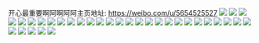 开心最重要啊阿啊阿阿主页地址: https://weibo.com/u/5654525527 
![](https://wx4.sinaimg.cn/mw2000/006aFOoDly1h9iae6l9o9j30u0140484.jpg) 
![](https://wx4.sinaimg.cn/mw2000/006aFOoDly1h9iae7bm5pj30u0187qdm.jpg) 
![](https://wx4.sinaimg.cn/mw2000/006aFOoDly1h9h7cvbfccj30u01400z1.jpg) 
![](https://wx4.sinaimg.cn/mw2000/006aFOoDly1h9ghnj9v7yj30go0pudkp.jpg) 
![](https://wx4.sinaimg.cn/mw2000/006aFOoDly1h9ghnjg1g1j30go0b40uo.jpg) 
![](https://wx4.sinaimg.cn/mw2000/006aFOoDly1h9e74k4a1qj30u01m4ais.jpg) 
![](https://wx4.sinaimg.cn/mw2000/006aFOoDly1h988rhpgf3j31ls252b29.jpg) 
![](https://wx4.sinaimg.cn/mw2000/006aFOoDly1h97xwt1w75j32c0340u0x.jpg) 
![](https://wx4.sinaimg.cn/mw2000/006aFOoDly1h97xwu3ab9j32c0340x6q.jpg) 
![](https://wx4.sinaimg.cn/mw2000/006aFOoDly1h979im2gxfj30u011in5c.jpg) 
![](https://wx4.sinaimg.cn/mw2000/006aFOoDly1h96nrs39wwj30u00v00za.jpg) 
![](https://wx4.sinaimg.cn/mw2000/006aFOoDly1h95ydak35zj30u01hcdrm.jpg) 
![](https://wx4.sinaimg.cn/mw2000/006aFOoDly1h93pki1ulhj30u01hcajt.jpg) 
![](https://wx4.sinaimg.cn/mw2000/006aFOoDly1h93pkiqr7yj30u01sxn2j.jpg) 
![](https://wx4.sinaimg.cn/mw2000/006aFOoDly1h91dl9lec1j31400u0dmz.jpg) 
![](https://wx4.sinaimg.cn/mw2000/006aFOoDly1h91dl99od8j30u0140q9h.jpg) 
![](https://wx4.sinaimg.cn/mw2000/006aFOoDly1h91dl9tfjlj30u0140qaw.jpg) 
![](https://wx4.sinaimg.cn/mw2000/006aFOoDly1h91diszorfj30u01400zc.jpg) 
![](https://wx4.sinaimg.cn/mw2000/006aFOoDly1h91diy2qajj30u0140gss.jpg) 
![](https://wx4.sinaimg.cn/mw2000/006aFOoDly1h91dixo3anj30u01hcwli.jpg) 
![](https://wx4.sinaimg.cn/mw2000/006aFOoDly1h913w1apdvj30u0140qbi.jpg) 
![](https://wx4.sinaimg.cn/mw2000/006aFOoDly1h913w1jcmdj30u0140af3.jpg) 
![](https://wx4.sinaimg.cn/mw2000/006aFOoDly1h8vp4ffo6uj30go0m5n1r.jpg) 
![](https://wx4.sinaimg.cn/mw2000/006aFOoDly1h8vp4f6jrej30go0q442t.jpg) 
![](https://wx4.sinaimg.cn/mw2000/006aFOoDly1h8vp4fmm5aj30go0mzq6a.jpg) 
![](https://wx4.sinaimg.cn/mw2000/006aFOoDly1h8osdfbq0tj32c0340npe.jpg) 
![](https://wx4.sinaimg.cn/mw2000/006aFOoDly1h8osdgiaa3j32c0340qv7.jpg) 
![](https://wx4.sinaimg.cn/mw2000/006aFOoDly1h8nmhv6pcpj32c0340kjl.jpg) 
![](https://wx4.sinaimg.cn/mw2000/006aFOoDly1h8fjy1ow0zj30zo256x6p.jpg) 
![](https://wx4.sinaimg.cn/mw2000/006aFOoDly1h8auiocclvj30u00gun68.jpg) 
![](https://wx4.sinaimg.cn/mw2000/006aFOoDly1h8auiomb4rj30u00guwjc.jpg) 
![](https://wx4.sinaimg.cn/mw2000/006aFOoDly1h7r5p5o9zoj30t21fn11m.jpg) 
![](https://wx4.sinaimg.cn/mw2000/006aFOoDly1h78al7wa79j30u00vpk0g.jpg) 
